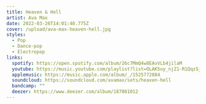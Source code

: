 ```yaml
---
title: Heaven & Hell
artist: Ava Max
date: 2022-03-26T14:01:40.775Z
cover: /upload/ava-max-heaven-hell.jpg
styles:
  - Pop
  - Dance-pop
  - Electropop
links:
  spotify: https://open.spotify.com/album/26c7MmQ4w8EAvVLb4jilaM
  youtube: https://music.youtube.com/playlist?list=OLAK5uy_njZ1-R1QqzSjoSWrRNUHb3ONJtdD0YQyM
  applemusic: https://music.apple.com/album/_/1525772884
  soundcloud: https://soundcloud.com/avamax/sets/heaven-hell
  bandcamp: ""
  deezer: https://www.deezer.com/album/187081012
---
```

